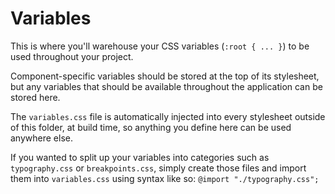 # Variables

This is where you'll warehouse your CSS variables (`:root { ... }`) to be used throughout your project.

Component-specific variables should be stored at the top of its stylesheet, but any variables that should be available throughout the application can be stored here.

The `variables.css` file is automatically injected into every stylesheet outside of this folder, at build time, so anything you define here can be used anywhere else.

If you wanted to split up your variables into categories such as `typography.css` or `breakpoints.css`, simply create those files and import them into `variables.css` using syntax like so: `@import "./typography.css";`
